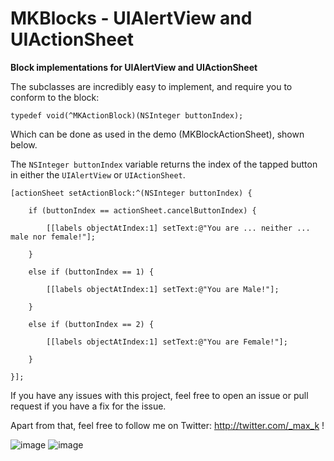 MKBlocks - UIAlertView and UIActionSheet
=====================================
**Block implementations for UIAlertView and UIActionSheet**

The subclasses are incredibly easy to implement, and require you to conform to the block:

`typedef void(^MKActionBlock)(NSInteger buttonIndex);`

Which can be done as used in the demo (MKBlockActionSheet), shown below. 

The `NSInteger buttonIndex` variable returns the index of the tapped button in either the `UIAlertView` or `UIActionSheet`.

    [actionSheet setActionBlock:^(NSInteger buttonIndex) {
       
        if (buttonIndex == actionSheet.cancelButtonIndex) {
            
            [[labels objectAtIndex:1] setText:@"You are ... neither ... male nor female!"];
            
        }
        
        else if (buttonIndex == 1) {
            
            [[labels objectAtIndex:1] setText:@"You are Male!"];
            
        }
        
        else if (buttonIndex == 2) {
            
            [[labels objectAtIndex:1] setText:@"You are Female!"];
            
        }
        
    }];
    
    
If you have any issues with this project, feel free to open an issue or pull request if you have a fix for the issue.

Apart from that, feel free to follow me on Twitter: http://twitter.com/_max_k !


![image](http://maxk.me/images/mkblocks-1.png)     ![image](http://maxk.me/images/mkblocks-2.png)



